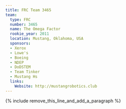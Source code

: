 ```yaml
---
title: FRC Team 3465
team:
  type: FRC
  number: 3465
  name: The Omega Factor
  rookie_year: 2011
  location: Mustang, Oklahoma, USA
  sponsors:
  - Xerox
  - Lowe's
  - Boeing
  - NDEP
  - DoDSTEM
  - Team Tinker
  - Mustang Hs
  links:
    Website: http://mustangrobotics.club
---
```


{% include remove_this_line_and_add_a_paragraph %}